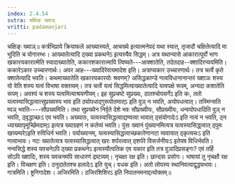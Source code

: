 ```yaml
---
index: 2.4.54
sutra: चक्षिङः ख्याञ्‌
vritti: padamanjari
---
```


 चक्षिङ्ः ख्याञ्॥ कर्त्रभिप्राये क्रियाफले आख्यास्यते, आचख्ये इत्यात्मनेपदं यथा स्यात्, तृजादौ चक्षितेत्यादि मा भूदिति च योगारम्भः। आख्यातेत्यादि ठ्ख्या प्रकथनेऽ इत्यस्यैव सिद्धम्। अत्र यथान्यासे आकारात्पूर्वो भागः खकारयकारात्मेति स्यादाख्यातेति, ककारशकारात्मापि त्विष्यते---आक्शातेति, तदेतदाह--क्शादिरप्ययमिति। ककारेऽकार उच्चारणार्थः। अपर आह---ख्यादिरेवायमादेश इति। अत्राप्यकार उच्चारणार्थः। तत्र चर्त्वे कृते क्शातेत्यादि भवति। कथमाख्यातेति खकारयकारयोः श्रवणम्? असिद्धकाण्डे णत्वविधानानान्तरं ख्शाञः शस्य यो वेति शस्य यत्वं विभाषा वक्तव्यम्। तत्र चर्त्वे यत्वं सिद्धमित्याख्यातेत्यादि यत्वपक्षे रूपम्, अन्यदा कशातेति रूपम्। अवश्यं च शस्य यत्वमित्याश्रयणीयम्। इह सुप्रचष्टे सुप्रख्यः, ठातश्चोपसर्गेऽ इति कः, ततो यत्वस्यासिद्धत्वात्सुप्रख्यस्य भाव इति ठ्योपधाद्गुरूपोतमात्ऽ इति वुञ् न भवति, अयोपधत्वात्। तस्मिन्सति ष्यञ् भवति----सौप्रख्यमिति। तथा सुप्रख्येन निर्वृते देशे भवः सौप्रख्यीयः, सौप्रख्यीयः, धन्वयोपधादिति वुञ् न भवति, ठ्वृद्धाच्छःऽ एव भवति। अख्यातः, यत्वस्यासिद्धत्वाद्यण्वत्वा भावात् ठ्संयोगादेःऽ इति नत्वं न भवति, ठ्न ध्याख्यापृमूर्च्छिमदाम्ऽ इत्यत्र ख्याग्रहणं न कर्तव्यं भवति। पुंसः ख्यानं पुंख्यानमित्यत्र यत्वस्यासिद्ध्त्वात् ठ्पुमः खय्यम्परेऽइति रुविधिर्न भवति। पर्याख्यानम्, यत्वस्यासिद्धत्वाच्छकारेणानटा व्यवायात् ठ्कृत्यचःऽ इति णत्वाभावः। नटः ख्यातेत्यत्र यत्वस्यासिद्धत्वात् खरः शर्परत्वात् ठ्शर्परे विसर्जनीयःऽ इतेयष विधिर्भवति। नन्वसिद्धे शस्य यवचनेऽपि ठ्ख्या प्रकथनेऽ इत्यस्यौत्पतिक एव यकार इति तत्र वुञादिप्रसङ्गः? एवं तर्हि सोऽपि ख्शादिः, शस्य यवचनमपि साधारणं द्रष्टव्यम्। नृचक्षा रक्ष इति। छान्दसः प्रसोगः। भाषायां तु नृचक्षौ रक्ष इति। विचक्षण इति। ठनुदातेतश्च हलादेःऽ इति युच्। वधक इति। अतो लोपस्य स्थानिवत्वाद्वृद्ध्यभावः। गात्रमिति। ष्ट्रनिगादेशः। अजिरमिति। ठजिरशिशिरऽ इति निपातनमनाद्दत्योक्तम्॥